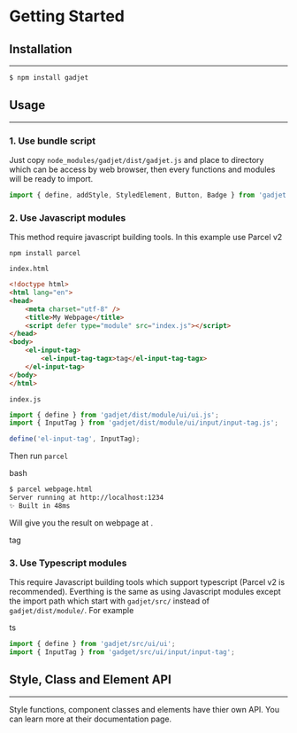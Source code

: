 # Getting Started

## Installation
---

```bash
$ npm install gadjet
```

## Usage
---
### 1. Use bundle script

Just copy `node_modules/gadjet/dist/gadjet.js` and place to directory
which can be access by web browser, then every functions and modules will be
ready to import.

```js
import { define, addStyle, StyledElement, Button, Badge } from 'gadjet.js';
```

### 2. Use Javascript modules

This method require javascript building tools. In this example use Parcel v2

```
npm install parcel
```

<el-tag class="title-block"><code>index.html</code></el-tag>
```html
<!doctype html>
<html lang="en">
<head>
    <meta charset="utf-8" />
    <title>My Webpage</title>
    <script defer type="module" src="index.js"></script>
</head>
<body>
    <el-input-tag>
        <el-input-tag-tagx>tag</el-input-tag-tagx>
    </el-input-tag>
</body>
</html>
```

<el-tag class="title-block"><code>index.js</code></el-tag>
```js
import { define } from 'gadjet/dist/module/ui/ui.js';
import { InputTag } from 'gadjet/dist/module/ui/input/input-tag.js';

define('el-input-tag', InputTag);
```

Then run `parcel`

<el-tag class="title-block">bash</el-tag>
```bash
$ parcel webpage.html
Server running at http://localhost:1234
✨ Built in 48ms
```

Will give you the result on webpage at [](http://localhost:1234).

<el-input-tag>
    <el-input-tag-tagx>tag</el-input-tag-tagx>
</el-input-tag>

### 3. Use Typescript modules

This require Javascript building tools which support typescript
(Parcel v2 is recommended). Everthing is the same as using Javascript modules
except the import path which start with `gadjet/src/` instead of
`gadjet/dist/module/`. For example

<el-tag class="title-block">ts</el-tag>
```ts
import { define } from 'gadjet/src/ui/ui';
import { InputTag } from 'gadget/src/ui/input/input-tag';
```

## Style, Class and Element API
---

Style functions, component classes and elements have thier own API. You can learn
more at their documentation page.